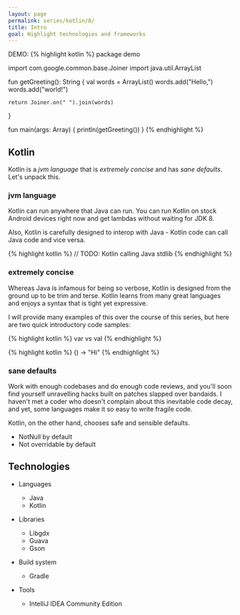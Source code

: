 ```yaml
---
layout: page
permalink: series/kotlin/0/
title: Intro
goal: Highlight technologies and frameworks
---
```


DEMO:
{% highlight kotlin %}
package demo

import com.google.common.base.Joiner
import java.util.ArrayList

fun getGreeting(): String {
    val words = ArrayList<String>()
    words.add("Hello,")
    words.add("world!")

    return Joiner.on(" ").join(words)
}

fun main(args: Array<String>) {
    println(getGreeting())
}
{% endhighlight %}

## Kotlin

Kotlin is a *jvm language* that is *extremely concise* and has *sane defaults*. Let's unpack this.

### jvm language
Kotlin can run anywhere that Java can run. You can run Kotlin on stock Android devices right now and get lambdas without waiting for JDK 8.

Also, Kotlin is carefully designed to interop with Java - Kotlin code can call Java code and vice versa.

{% highlight kotlin %}
// TODO: Kotlin calling Java stdlib
{% endhighlight %}

### extremely concise
Whereas Java is infamous for being so verbose, Kotlin is designed from the ground up to be trim and terse. Kotlin learns from many great languages and enjoys a syntax that is tight yet expressive.

I will provide many examples of this over the course of this series, but here are two quick introductory code samples:

{% highlight kotlin %}
var vs val
{% endhighlight %}

{% highlight kotlin %}
() -> "Hi"
{% endhighlight %}


### sane defaults
Work with enough codebases and do enough code reviews, and you'll soon find yourself unravelling hacks built on patches slapped over bandaids. I haven't met a coder who doesn't complain about this inevitable code decay, and yet, some languages make it so easy to write fragile code.

Kotlin, on the other hand, chooses safe and sensible defaults.

* NotNull by default
* Not overridable by default

## Technologies

* Languages
  * Java
  * Kotlin

* Libraries
  * Libgdx
  * Guava
  * Gson

* Build system
  * Gradle

* Tools
  * IntelliJ IDEA Community Edition
